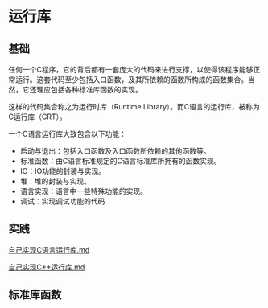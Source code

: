 # 运行库

## 基础

任何一个C程序，它的背后都有一套庞大的代码来进行支撑，以使得该程序能够正常运行。这套代码至少包括入口函数，及其所依赖的函数所构成的函数集合。当然，它还理应包括各种标准库函数的实现。

这样的代码集合称之为运行时库（Runtime Library）。而C语言的运行库，被称为C运行库（CRT）。

一个C语言运行库大致包含以下功能：

+ 启动与退出：包括入口函数及入口函数所依赖的其他函数等。
+ 标准函数：由C语言标准规定的C语言标准库所拥有的函数实现。
+ IO：IO功能的封装与实现。
+ 堆：堆的封装与实现。
+ 语言实现：语言中一些特殊功能的实现。
+ 调试：实现调试功能的代码

## 实践

[自己实现C语言运行库.md](https://github.com/niu0217/Documents/blob/main/C%2B%2B/base/runtime_library/自己实现C语言运行库.md)

[自己实现C++运行库.md](https://github.com/niu0217/Documents/blob/main/C%2B%2B/base/runtime_library/自己实现C%2B%2B运行库.md)

## 标准库函数



